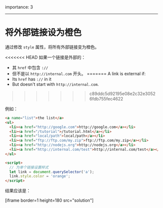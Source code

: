 importance: 3

---

# 将外部链接设为橙色

通过修改 `style` 属性，将所有外部链接变为橙色。

<<<<<<< HEAD
如果一个链接是外部的：
- 其 `href` 中包含 `://`
- 但不是以 `http://internal.com` 开头。
=======
A link is external if:
- Its `href` has `://` in it
- But doesn't start with `http://internal.com`.
>>>>>>> c89ddc5d92195e08e2c32e30526fdb755fec4622

例如：

```html run
<a name="list">the list</a>
<ul>
  <li><a href="http://google.com">http://google.com</a></li>
  <li><a href="/tutorial">/tutorial.html</a></li>
  <li><a href="local/path">local/path</a></li>
  <li><a href="ftp://ftp.com/my.zip">ftp://ftp.com/my.zip</a></li>
  <li><a href="http://nodejs.org">http://nodejs.org</a></li>
  <li><a href="http://internal.com/test">http://internal.com/test</a></li>
</ul>

<script>
  // 为单个链接设置样式
  let link = document.querySelector('a');
  link.style.color = 'orange';
</script>
```

结果应该是：

[iframe border=1 height=180 src="solution"]
